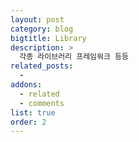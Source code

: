 ```yaml
---
layout: post
category: blog
bigtitle: Library
description: >
  각종 라이브러리 프레임워크 등등
related_posts:
  -
addons:
  - related
  - comments
list: true
order: 2
---
```

